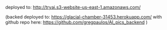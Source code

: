 deployed to:
http://tryai.s3-website-us-east-1.amazonaws.com/


(backed deployed to: https://glacial-chamber-31453.herokuapp.com/
with github repo here:
https://github.com/gregpaulos/AI_pics_backend
)
